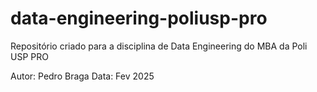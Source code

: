 # data-engineering-poliusp-pro
Repositório criado para a disciplina de Data Engineering do MBA da Poli USP PRO

Autor: Pedro Braga
Data: Fev 2025